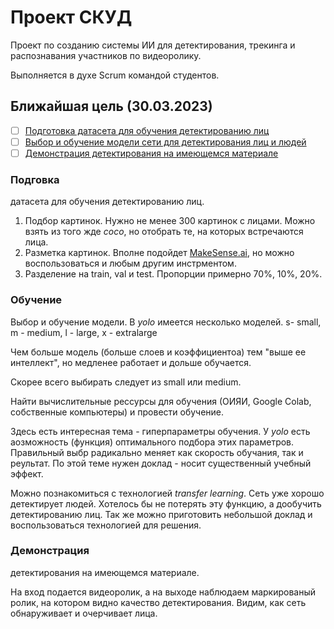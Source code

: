 # Проект СКУД
Проект по созданию системы ИИ для детектирования, трекинга и распознавания участников по видеоролику.

Выполняется в духе Scrum командой студентов.
## Ближайшая цель (30.03.2023)
- [ ] [Подготовка датасета для обучения детектированию лиц](#подгоовка)
- [ ] [Выбор и обучение модели сети для детектирования лиц и людей](#обучение)
- [ ] [Демонстрация детектирования на имеющемся материале](#демонстрация)
### Подговка
датасета для обучения детектированию лиц.
1. Подбор картинок. Нужно не менее 300 картинок с лицами. Можно взять из того жде *coco*, но отобрать те, на которых встречаются лица.
2. Разметка картинок. Вполне подойдет [MakeSense.ai](https://www.makesense.ai/), но можно воспользоваться и любым другим инстрментом.
3. Разделение на train, val и test. Пропорции примерно 70%, 10%, 20%.
### Обучение
Выбор и обучение модели. В *yolo* имеется несколько моделей. s- small, m - medium, l - large, x - extralarge

Чем больше модель (больше слоев и коэффициентоа) тем "выше ее интеллект", но медленее работает и дольше обучается.

Скорее всего выбирать следует из small или medium.

Найти вычислительные рессурсы для обучения (ОИЯИ, Google Colab, собственные компьютеры) и провести обучение.

Здесь есть интересная тема - гиперпараметры обучения. У *yolo* есть аозможность (функция) оптимального подбора этих параметров.
Правильный выбр радикально меняет как скорость обучания, так и реультат. По этой теме нужен доклад - носит существенный учебный эффект.

Можно познакомиться с технологией *transfer learning*. Сеть уже хорошо детектирует людей. Хотелось бы не потерять эту функцию, а дообучить детектированию лиц.
Так же можно приготовить небольшой доклад и воспользоваться технологией для решения.
### Демонстрация
детектирования на имеющемся материале.

На вход подается видеоролик, а на выходе наблюдаем маркированый ролик, на котором видно качество детектирования. Видим, как сеть обнаруживает и очерчивает лица.
